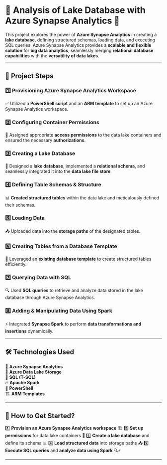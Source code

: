 # 🌊 Analysis of Lake Database with Azure Synapse Analytics 🚀

This project explores the power of **Azure Synapse Analytics** in creating a **lake database**, defining structured schemas, loading data, and executing SQL queries. Azure Synapse Analytics provides a **scalable and flexible solution** for **big data analytics**, seamlessly merging **relational database capabilities** with the **versatility of data lakes**.

---

## 📌 Project Steps

### 1️⃣ Provisioning Azure Synapse Analytics Workspace
✅ Utilized a **PowerShell script** and an **ARM template** to set up an Azure Synapse Analytics workspace.

### 2️⃣ Configuring Container Permissions
🔐 Assigned appropriate **access permissions** to the data lake containers and ensured the necessary **authorizations**.

### 3️⃣ Creating a Lake Database
💾 Designed a **lake database**, implemented a **relational schema**, and seamlessly integrated it into the **data lake file store**.

### 4️⃣ Defining Table Schemas & Structure
📊 **Created structured tables** within the data lake and meticulously defined their schemas.

### 5️⃣ Loading Data
📥 Uploaded data into the **storage paths** of the designated tables.

### 6️⃣ Creating Tables from a Database Template
📌 Leveraged an **existing database template** to create structured tables efficiently.

### 7️⃣ Querying Data with SQL
🔍 Used **SQL queries** to retrieve and analyze data stored in the lake database through Azure Synapse Analytics.

### 8️⃣ Adding & Manipulating Data Using Spark
⚡ Integrated **Synapse Spark** to perform **data transformations and insertions** dynamically.

---

## 🛠️ Technologies Used

🚀 **Azure Synapse Analytics**  
🌊 **Azure Data Lake Storage**  
📝 **SQL (T-SQL)**  
🔥 **Apache Spark**  
📜 **PowerShell**  
🏗 **ARM Templates**  

---

## 🚀 How to Get Started?
1️⃣ **Provision an Azure Synapse Analytics workspace** 🏗
2️⃣ **Set up permissions** for data lake containers 🔐
3️⃣ **Create a lake database** and define its schema 📊
4️⃣ **Load structured data** into storage paths 📥
5️⃣ **Execute SQL queries** and **analyze data using Spark** 🔍⚡

---



